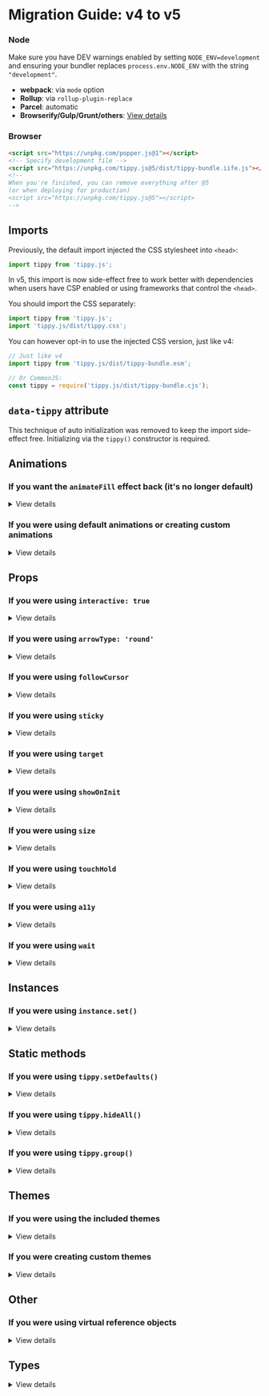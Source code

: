 # Migration Guide: v4 to v5

### Node

Make sure you have DEV warnings enabled by setting `NODE_ENV=development` and
ensuring your bundler replaces `process.env.NODE_ENV` with the string
`"development"`.

- **webpack**: via `mode` option
- **Rollup**: via `rollup-plugin-replace`
- **Parcel**: automatic
- **Browserify/Gulp/Grunt/others**:
  [View details](https://vuejs.org/v2/guide/deployment.html#With-Build-Tools)

### Browser

```html
<script src="https://unpkg.com/popper.js@1"></script>
<!-- Specify development file -->
<script src="https://unpkg.com/tippy.js@5/dist/tippy-bundle.iife.js"></script>
<!-- 
When you're finished, you can remove everything after @5 
(or when deploying for production) 
<script src="https://unpkg.com/tippy.js@5"></script>
-->
```

## Imports

Previously, the default import injected the CSS stylesheet into `<head>`:

```js
import tippy from 'tippy.js';
```

In v5, this import is now side-effect free to work better with dependencies when
users have CSP enabled or using frameworks that control the `<head>`.

You should import the CSS separately:

```js
import tippy from 'tippy.js';
import 'tippy.js/dist/tippy.css';
```

You can however opt-in to use the injected CSS version, just like v4:

```js
// Just like v4
import tippy from 'tippy.js/dist/tippy-bundle.esm';

// Or CommonJS:
const tippy = require('tippy.js/dist/tippy-bundle.cjs');
```

## `data-tippy` attribute

This technique of auto initialization was removed to keep the import side-effect
free. Initializing via the `tippy()` constructor is required.

## Animations

### If you want the `animateFill` effect back (it's no longer default)

<details>
<summary>View details</summary>

Node:

```js
import tippy, {animateFill} from 'tippy.js';
import 'tippy.js/dist/tippy.css';

// These stylesheets are required for it to work
import 'tippy.js/dist/backdrop.css';
import 'tippy.js/animations/shift-away.css';

tippy(targets, {
  animateFill: true,
  plugins: [animateFill],
});
```

Browser:

```html
<link rel="stylesheet" href="https://unpkg.com/tippy.js@5/dist/backdrop.css" />
<link
  rel="stylesheet"
  href="https://unpkg.com/tippy.js@5/animations/shift-away.css"
/>
<script src="https://unpkg.com/popper.js@1"></script>
<script src="https://unpkg.com/tippy.js@5"></script>
<script>
  tippy(targets, {
    content: 'tooltip',
    animateFill: true,
  });
</script>
```

</details>

### If you were using default animations or creating custom animations

<details>
<summary>View details</summary>

- Make sure your `visible` state has no translation (of 0px, instead of 10px
  like before).
- `shift-away`, `shift-toward`, `scale` and `perspective` need to be imported
  separately now.

Node:

```js
import 'tippy.js/animations/scale.css';
```

Browser:

```html
<link
  rel="stylesheet"
  href="https://unpkg.com/tippy.js@5/animations/scale.css"
/>
```

</details>

## Props

### If you were using `interactive: true`

<details>
<summary>View details</summary>

When using `interactive: true`, the tippy may be invisible or appear cut off if
your reference element is in a container with:

- `position` (e.g. fixed, absolute, sticky)
- `overflow: hidden`

To fix add the following prop (recommended):

```js
tippy(reference, {
  // ...
  popperOptions: {
    positionFixed: true,
  },
});
```

Or, if the above causes issues:

```js
tippy(reference, {
  // ...
  appendTo: document.body,
});
```

⚠️ For the latter, you need to be employing focus mangement for accessibility.

</details>

### If you were using `arrowType: 'round'`

<details>
<summary>View details</summary>

Import the `svg-arrow` CSS, and the `roundArrow` string, and use the `arrow`
prop instead.

Node:

```js
import {roundArrow} from 'tippy.js';
import 'tippy.js/dist/svg-arrow.css';

tippy(targets, {
  arrow: roundArrow,
});
```

Browser:

```html
<link rel="stylesheet" href="https://unpkg.com/tippy.js@5/dist/svg-arrow.css" />
<script>
  tippy(targets, {
    arrow: tippy.roundArrow,
  });
</script>
```

</details>

### If you were using `followCursor`

<details>
<summary>View details</summary>

Node:

```js
import tippy, {followCursor} from 'tippy.js';

tippy('button', {
  followCursor: true,
  plugins: [followCursor],
});
```

Browser:

(Works as before.)

</details>

### If you were using `sticky`

<details>
<summary>View details</summary>

Node:

```js
import tippy, {sticky} from 'tippy.js';

tippy('button', {
  sticky: true,
  plugins: [sticky],
});
```

Browser:

(Works as before.)

</details>

### If you were using `target`

<details>
<summary>View details</summary>

Use `delegate()`.

Node:

```js
import tippy, {delegate} from 'tippy.js';

delegate('#parent', {target: 'button'});
```

Browser:

```html
<script src="https://unpkg.com/popper.js@1"></script>
<script src="https://unpkg.com/tippy.js@5"></script>
<script>
  tippy.delegate('#parent', {target: 'button'});
</script>
```

</details>

### If you were using `showOnInit`

<details>
<summary>View details</summary>

It's now named `showOnCreate`, to match the `onCreate` lifecycle hook

</details>

### If you were using `size`

<details>
<summary>View details</summary>

It's been removed, as it's more flexible to just use a theme and specify the
`font-size` and `padding` properties.

</details>

### If you were using `touchHold`

<details>
<summary>View details</summary>

Use `touch: "hold"` instead.

</details>

### If you were using `a11y`

<details>
<summary>View details</summary>

Ensure non-focusable elements have `tabindex="0"` added to them. Otherwise, use
natively focusable elements everywhere possible.

</details>

### If you were using `wait`

<details>
<summary>View details</summary>

Use the `onTrigger` and `onUntrigger` lifecycles and temporarily disable the instance.

```js
tippy(targets, {
  onTrigger(instance) {
    instance.disable();
    // Make your async call...
    // Once finished:
    instance.enable();
    instance.show();
  },
  onUntrigger(instance) {
    // Re-enable the instance here depending on the async cancellation logic
    instance.enable();
  },
});
```

</details>

## Instances

### If you were using `instance.set()`

<details>
<summary>View details</summary>

```diff
- instance.set({});
+ instance.setProps({});
```

</details>

## Static methods

### If you were using `tippy.setDefaults()`

<details>
<summary>View details</summary>

```diff
- tippy.defaults;
+ tippy.defaultProps;
```

```diff
- tippy.setDefaults({});
+ tippy.setDefaultProps({});
```

</details>

### If you were using `tippy.hideAll()`

<details>
<summary>View details</summary>

In ESM/CJS contexts, it's no longer attached to `tippy`

Node:

```js
import {hideAll} from 'tippy.js';

hideAll();
```

Browser:

(Works as before.)

</details>

### If you were using `tippy.group()`

<details>
<summary>View details</summary>

Use `createSingleton()`.

Node:

```js
import tippy, {createSingleton} from 'tippy.js';

createSingleton(tippy('button'), {delay: 1000});
```

Browser:

```html
<script src="https://unpkg.com/popper.js@1"></script>
<script src="https://unpkg.com/tippy.js@5"></script>
<script>
  tippy.createSingleton(tippy('button'), {delay: 1000});
</script>
```

</details>

## Themes

### If you were using the included themes

<details>
<summary>View details</summary>

- `google` is now `material`

</details>

### If you were creating custom themes

<details>
<summary>View details</summary>

- `[x-placement]` attribute is now `[data-placement]`
- `[x-out-of-boundaries]` is now `[data-out-of-boundaries]`
- `.tippy-roundarrow` is now `.tippy-svg-arrow`
- `.tippy-tooltip` no longer has `padding` on it, rather the `.tippy-content`
  selector does.
- `.tippy-tooltip` no longer has `text-align: center`

</details>

## Other

### If you were using virtual reference objects

<details>
<summary>View details</summary>

Set `instance.popperInstance.reference = ReferenceObject` in the `onTrigger`
lifecycle, or `onCreate` with `lazy: false`.

</details>

## Types

<details>
<summary>View details</summary>

- `Props` is not `Partial` anymore, it's `Required`
- `Options` removed (use `Partial<Props>`)
- `BasicPlacement` renamed to `BasePlacement`

</details>
